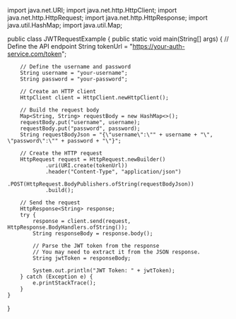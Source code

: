 import java.net.URI;
import java.net.http.HttpClient;
import java.net.http.HttpRequest;
import java.net.http.HttpResponse;
import java.util.HashMap;
import java.util.Map;

public class JWTRequestExample {
    public static void main(String[] args) {
        // Define the API endpoint
        String tokenUrl = "https://your-auth-service.com/token";

        // Define the username and password
        String username = "your-username";
        String password = "your-password";

        // Create an HTTP client
        HttpClient client = HttpClient.newHttpClient();

        // Build the request body
        Map<String, String> requestBody = new HashMap<>();
        requestBody.put("username", username);
        requestBody.put("password", password);
        String requestBodyJson = "{\"username\":\"" + username + "\", \"password\":\"" + password + "\"}";

        // Create the HTTP request
        HttpRequest request = HttpRequest.newBuilder()
                .uri(URI.create(tokenUrl))
                .header("Content-Type", "application/json")
                .POST(HttpRequest.BodyPublishers.ofString(requestBodyJson))
                .build();

        // Send the request
        HttpResponse<String> response;
        try {
            response = client.send(request, HttpResponse.BodyHandlers.ofString());
            String responseBody = response.body();

            // Parse the JWT token from the response
            // You may need to extract it from the JSON response.
            String jwtToken = responseBody;

            System.out.println("JWT Token: " + jwtToken);
        } catch (Exception e) {
            e.printStackTrace();
        }
    }
}
